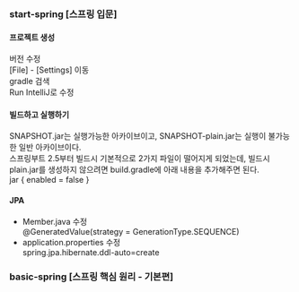 ### start-spring [스프링 입문]

#### 프로젝트 생성
버전 수정 <br>
[File] - [Settings] 이동 <br>
gradle 검색 <br>
Run IntelliJ로 수정 <br> 

#### 빌드하고 실행하기
SNAPSHOT.jar는 실행가능한 아카이브이고, SNAPSHOT-plain.jar는 실행이 불가능한 일반 아카이브이다.<br>
스프링부트 2.5부터 빌드시 기본적으로 2가지 파일이 떨어지게 되었는데, 빌드시 plain.jar를 생성하지 않으려면 build.gradle에 아래 내용을 추가해주면 된다.<br>
jar {
      enabled = false 
  }

#### JPA
- Member.java 수정 <br>
@GeneratedValue(strategy = GenerationType.SEQUENCE) <br>
- application.properties 수정 <br>
spring.jpa.hibernate.ddl-auto=create <br>


### basic-spring [스프링 핵심 원리 - 기본편]
